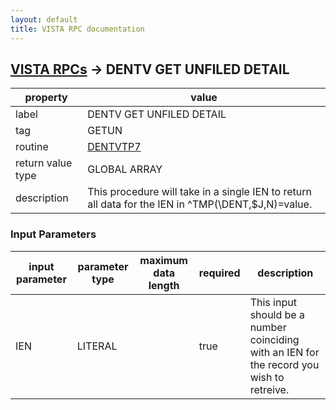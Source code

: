 ```yaml
---
layout: default
title: VISTA RPC documentation
---
```




## [VISTA RPCs](TableOfContent.md) &#8594; DENTV GET UNFILED DETAIL 

 property | value 
--- | --- 
 label | DENTV GET UNFILED DETAIL
 tag | GETUN
 routine | [DENTVTP7](http://code.osehra.org/dox/Routine_DENTVTP7_source.html)
 return value type | GLOBAL ARRAY
 description | This procedure will take in a single IEN to return all data for the IEN in ^TMP(\DENT\,$J,N)=value.

### Input Parameters

| input parameter | parameter type | maximum data length | required | description | 
| --- | --- | --- | --- | --- | 
| IEN | LITERAL |  | true | This input should be a number coinciding with an IEN for the record you wish to retreive. | 